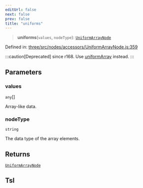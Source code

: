 ```yaml
---
editUrl: false
next: false
prev: false
title: "uniforms"
---
```


> **uniforms**(`values`, `nodeType`): [`UniformArrayNode`](/reference/threewebgpu/classes/uniformarraynode/)

Defined in: [three/src/nodes/accessors/UniformArrayNode.js:359](https://github.com/DefinitelyMaybe/three-i18n/blob/fa57b79433d1c349ffb23a78727299c8d4190136/three/src/nodes/accessors/UniformArrayNode.js#L359)

:::caution[Deprecated]
since r168. Use [uniformArray](/reference/threewebgpu/namespaces/tsl/functions/uniformarray/) instead.
:::

## Parameters

### values

`any`[]

Array-like data.

### nodeType

`string`

The data type of the array elements.

## Returns

[`UniformArrayNode`](/reference/threewebgpu/classes/uniformarraynode/)

## Tsl
